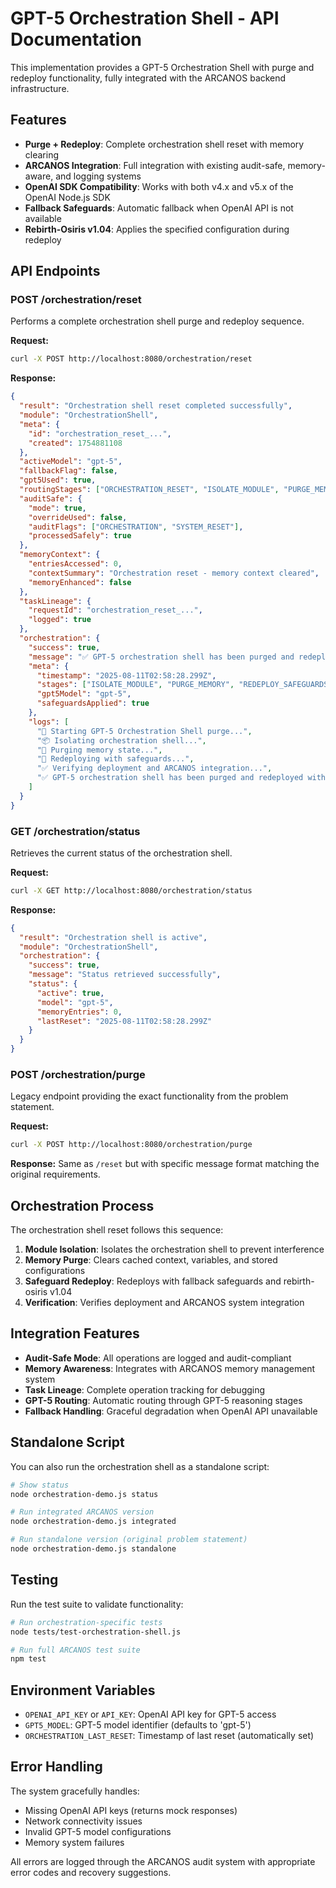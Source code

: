 # GPT-5 Orchestration Shell - API Documentation

This implementation provides a GPT-5 Orchestration Shell with purge and redeploy functionality, fully integrated with the ARCANOS backend infrastructure.

## Features

- **Purge + Redeploy**: Complete orchestration shell reset with memory clearing
- **ARCANOS Integration**: Full integration with existing audit-safe, memory-aware, and logging systems  
- **OpenAI SDK Compatibility**: Works with both v4.x and v5.x of the OpenAI Node.js SDK
- **Fallback Safeguards**: Automatic fallback when OpenAI API is not available
- **Rebirth-Osiris v1.04**: Applies the specified configuration during redeploy

## API Endpoints

### POST /orchestration/reset
Performs a complete orchestration shell purge and redeploy sequence.

**Request:**
```bash
curl -X POST http://localhost:8080/orchestration/reset
```

**Response:**
```json
{
  "result": "Orchestration shell reset completed successfully",
  "module": "OrchestrationShell",
  "meta": {
    "id": "orchestration_reset_...",
    "created": 1754881108
  },
  "activeModel": "gpt-5",
  "fallbackFlag": false,
  "gpt5Used": true,
  "routingStages": ["ORCHESTRATION_RESET", "ISOLATE_MODULE", "PURGE_MEMORY", "REDEPLOY_SAFEGUARDS", "VERIFY_DEPLOYMENT"],
  "auditSafe": {
    "mode": true,
    "overrideUsed": false,
    "auditFlags": ["ORCHESTRATION", "SYSTEM_RESET"],
    "processedSafely": true
  },
  "memoryContext": {
    "entriesAccessed": 0,
    "contextSummary": "Orchestration reset - memory context cleared",
    "memoryEnhanced": false
  },
  "taskLineage": {
    "requestId": "orchestration_reset_...",
    "logged": true
  },
  "orchestration": {
    "success": true,
    "message": "✅ GPT-5 orchestration shell has been purged and redeployed.",
    "meta": {
      "timestamp": "2025-08-11T02:58:28.299Z",
      "stages": ["ISOLATE_MODULE", "PURGE_MEMORY", "REDEPLOY_SAFEGUARDS", "VERIFY_DEPLOYMENT"],
      "gpt5Model": "gpt-5",
      "safeguardsApplied": true
    },
    "logs": [
      "🔄 Starting GPT-5 Orchestration Shell purge...",
      "📦 Isolating orchestration shell...",
      "🧹 Purging memory state...",
      "🚀 Redeploying with safeguards...",
      "✅ Verifying deployment and ARCANOS integration...",
      "✅ GPT-5 orchestration shell has been purged and redeployed with ARCANOS integration."
    ]
  }
}
```

### GET /orchestration/status
Retrieves the current status of the orchestration shell.

**Request:**
```bash
curl -X GET http://localhost:8080/orchestration/status
```

**Response:**
```json
{
  "result": "Orchestration shell is active",
  "module": "OrchestrationShell",
  "orchestration": {
    "success": true,
    "message": "Status retrieved successfully",
    "status": {
      "active": true,
      "model": "gpt-5",
      "memoryEntries": 0,
      "lastReset": "2025-08-11T02:58:28.299Z"
    }
  }
}
```

### POST /orchestration/purge
Legacy endpoint providing the exact functionality from the problem statement.

**Request:**
```bash
curl -X POST http://localhost:8080/orchestration/purge
```

**Response:** Same as `/reset` but with specific message format matching the original requirements.

## Orchestration Process

The orchestration shell reset follows this sequence:

1. **Module Isolation**: Isolates the orchestration shell to prevent interference
2. **Memory Purge**: Clears cached context, variables, and stored configurations
3. **Safeguard Redeploy**: Redeploys with fallback safeguards and rebirth-osiris v1.04
4. **Verification**: Verifies deployment and ARCANOS system integration

## Integration Features

- **Audit-Safe Mode**: All operations are logged and audit-compliant
- **Memory Awareness**: Integrates with ARCANOS memory management system
- **Task Lineage**: Complete operation tracking for debugging
- **GPT-5 Routing**: Automatic routing through GPT-5 reasoning stages
- **Fallback Handling**: Graceful degradation when OpenAI API unavailable

## Standalone Script

You can also run the orchestration shell as a standalone script:

```bash
# Show status
node orchestration-demo.js status

# Run integrated ARCANOS version
node orchestration-demo.js integrated

# Run standalone version (original problem statement)
node orchestration-demo.js standalone
```

## Testing

Run the test suite to validate functionality:

```bash
# Run orchestration-specific tests
node tests/test-orchestration-shell.js

# Run full ARCANOS test suite
npm test
```

## Environment Variables

- `OPENAI_API_KEY` or `API_KEY`: OpenAI API key for GPT-5 access
- `GPT5_MODEL`: GPT-5 model identifier (defaults to 'gpt-5')
- `ORCHESTRATION_LAST_RESET`: Timestamp of last reset (automatically set)

## Error Handling

The system gracefully handles:
- Missing OpenAI API keys (returns mock responses)
- Network connectivity issues
- Invalid GPT-5 model configurations
- Memory system failures

All errors are logged through the ARCANOS audit system with appropriate error codes and recovery suggestions.